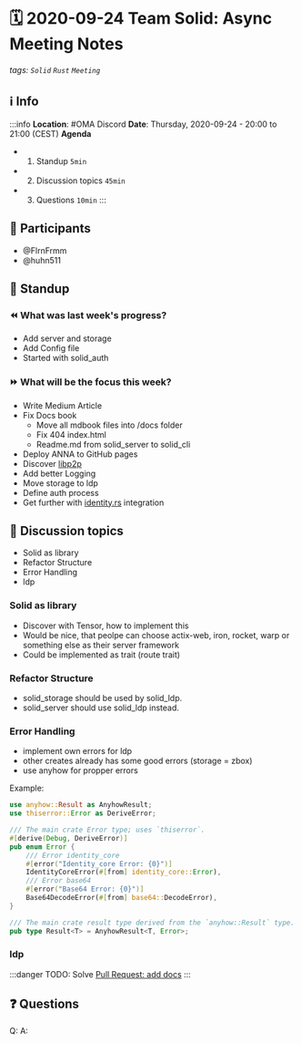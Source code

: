 # 🗓️ 2020-09-24 Team Solid: Async Meeting Notes
###### tags: `Solid` `Rust` `Meeting`


## ℹ️ Info
:::info
**Location**: #OMA Discord
**Date**: Thursday, 2020-09-24 - 20:00 to 21:00 (CEST) 
**Agenda**
- 1. Standup `5min`
- 2. Discussion topics `45min`
- 3. Questions `10min`
:::

## 👥 Participants
- @FlrnFrmm
- @huhn511


## 🙋‍ Standup

### ⏪ What was last week's progress?
- Add server and storage
- Add Config file
- Started with solid_auth

### ⏩ What will be the focus this week?
- Write Medium Article
- Fix Docs book
    - Move all mdbook files into /docs folder
    - Fix 404 index.html
    - Readme.md from solid_server to solid_cli
- Deploy ANNA to GitHub pages
- Discover [libp2p](https://libp2p.io/)
- Add better Logging
- Move storage to ldp
- Define auth process
- Get further with [identity.rs](https://github.com/iotaledger/identity.rs) integration

## 💬 Discussion topics
- Solid as library
- Refactor Structure
- Error Handling
- ldp

### Solid as library
- Discover with Tensor, how to implement this
- Would be nice, that peolpe can choose actix-web, iron, rocket, warp or something else as their server framework
- Could be implemented as trait (route trait)

### Refactor Structure
- solid_storage should be used by solid_ldp.
- solid_server should use solid_ldp instead.

### Error Handling
- implement own errors for ldp
- other creates already has some good errors (storage = zbox)
- use anyhow for propper errors

Example:
```rust
use anyhow::Result as AnyhowResult;
use thiserror::Error as DeriveError;

/// The main crate Error type; uses `thiserror`.
#[derive(Debug, DeriveError)]
pub enum Error {
    /// Error identity_core
    #[error("Identity_core Error: {0}")]
    IdentityCoreError(#[from] identity_core::Error),
    /// Error base64
    #[error("Base64 Error: {0}")]
    Base64DecodeError(#[from] base64::DecodeError),
}

/// The main crate result type derived from the `anyhow::Result` type.
pub type Result<T> = AnyhowResult<T, Error>;
```

### ldp
:::danger
TODO: Solve [Pull Request: add docs](https://github.com/pchampin/sophia_rs/pull/96)
:::

## ❓ Questions
Q: 
A: 